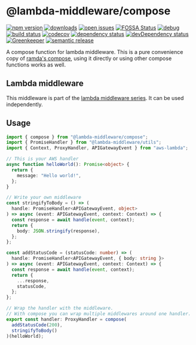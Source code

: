 # @lambda-middleware/compose

[![npm version](https://badge.fury.io/js/%40lambda-middleware%2Fcompose.svg)](https://npmjs.org/package/@lambda-middleware/compose) [![downloads](https://img.shields.io/npm/dw/%40lambda-middleware%2Fcompose.svg)](https://npmjs.org/package/@lambda-middleware/compose) [![open issues](https://img.shields.io/github/issues-raw/dbartholomae/lambda-middleware.svg)](https://github.com/dbartholomae/lambda-middleware/issues) [![FOSSA Status](https://app.fossa.io/api/projects/git%2Bgithub.com%2Fdbartholomae%2Flambda-middleware.svg?type=shield)](https://app.fossa.io/projects/git%2Bgithub.com%2Fdbartholomae%2Flambda-middleware?ref=badge_shield) [![debug](https://img.shields.io/badge/debug-blue.svg)](https://github.com/visionmedia/debug#readme) [![build status](https://img.shields.io/circleci/project/github/dbartholomae/lambda-middleware/master.svg?style=flat)](https://circleci.com/gh/dbartholomae/workflows/lambda-middleware/tree/master) [![codecov](https://codecov.io/gh/dbartholomae/lambda-middleware/branch/master/graph/badge.svg)](https://codecov.io/gh/dbartholomae/lambda-middleware) [![dependency status](https://david-dm.org/dbartholomae/lambda-middleware.svg?theme=shields.io)](https://david-dm.org/dbartholomae/lambda-middleware) [![devDependency status](https://david-dm.org/dbartholomae/lambda-middleware/dev-status.svg)](https://david-dm.org/dbartholomae/lambda-middleware?type=dev) [![Greenkeeper](https://badges.greenkeeper.io/dbartholomae/lambda-middleware.svg)](https://greenkeeper.io/) [![semantic release](https://img.shields.io/badge/%20%20%F0%9F%93%A6%F0%9F%9A%80-semantic--release-e10079.svg)](https://github.com/semantic-release/semantic-release#badge)

A compose function for lambda middleware. This is a pure convenience copy of [ramda's compose](https://ramdajs.com/docs/#compose), using it directly or using other compose functions works as well.

## Lambda middleware

This middleware is part of the [lambda middleware series](https://dbartholomae.github.io/lambda-middleware/). It can be used independently.

## Usage

```typescript
import { compose } from "@lambda-middleware/compose";
import { PromiseHandler } from "@lambda-middleware/utils";
import { Context, ProxyHandler, APIGatewayEvent } from "aws-lambda";

// This is your AWS handler
async function helloWorld(): Promise<object> {
  return {
    message: "Hello world!",
  };
}

// Write your own middleware
const stringifyToBody = () => (
  handle: PromiseHandler<APIGatewayEvent, object>
) => async (event: APIGatewayEvent, context: Context) => {
  const response = await handle(event, context);
  return {
    body: JSON.stringify(response),
  };
};

const addStatusCode = (statusCode: number) => (
  handle: PromiseHandler<APIGatewayEvent, { body: string }>
) => async (event: APIGatewayEvent, context: Context) => {
  const response = await handle(event, context);
  return {
    ...response,
    statusCode,
  };
};

// Wrap the handler with the middleware.
// With compose you can wrap multiple middlewares around one handler.
export const handler: ProxyHandler = compose(
  addStatusCode(200),
  stringifyToBody()
)(helloWorld);
```
